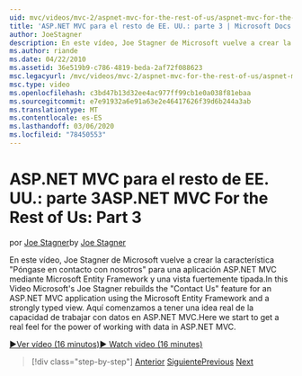 ```yaml
---
uid: mvc/videos/mvc-2/aspnet-mvc-for-the-rest-of-us/aspnet-mvc-for-the-rest-of-us-part-3
title: 'ASP.NET MVC para el resto de EE. UU.: parte 3 | Microsoft Docs'
author: JoeStagner
description: En este vídeo, Joe Stagner de Microsoft vuelve a crear la característica "Póngase en contacto con nosotros" para una aplicación ASP.NET MVC mediante el Entity Framework de Microsoft y un Ty...
ms.author: riande
ms.date: 04/22/2010
ms.assetid: 36e519b9-c786-4819-beda-2af72f088623
msc.legacyurl: /mvc/videos/mvc-2/aspnet-mvc-for-the-rest-of-us/aspnet-mvc-for-the-rest-of-us-part-3
msc.type: video
ms.openlocfilehash: c3bd47b13d32ee4ac977ff99cb1e0a038f81ebaa
ms.sourcegitcommit: e7e91932a6e91a63e2e46417626f39d6b244a3ab
ms.translationtype: MT
ms.contentlocale: es-ES
ms.lasthandoff: 03/06/2020
ms.locfileid: "78450553"
---
```

# <a name="aspnet-mvc-for-the-rest-of-us-part-3"></a><span data-ttu-id="6acd0-103">ASP.NET MVC para el resto de EE. UU.: parte 3</span><span class="sxs-lookup"><span data-stu-id="6acd0-103">ASP.NET MVC For the Rest of Us: Part 3</span></span>

<span data-ttu-id="6acd0-104">por [Joe Stagner](https://github.com/JoeStagner)</span><span class="sxs-lookup"><span data-stu-id="6acd0-104">by [Joe Stagner](https://github.com/JoeStagner)</span></span>

<span data-ttu-id="6acd0-105">En este vídeo, Joe Stagner de Microsoft vuelve a crear la característica "Póngase en contacto con nosotros" para una aplicación ASP.NET MVC mediante Microsoft Entity Framework y una vista fuertemente tipada.</span><span class="sxs-lookup"><span data-stu-id="6acd0-105">In this Video Microsoft's Joe Stagner rebuilds the "Contact Us" feature for an ASP.NET MVC application using the Microsoft Entity Framework and a strongly typed view.</span></span> <span data-ttu-id="6acd0-106">Aquí comenzamos a tener una idea real de la capacidad de trabajar con datos en ASP.NET MVC.</span><span class="sxs-lookup"><span data-stu-id="6acd0-106">Here we start to get a real feel for the power of working with data in ASP.NET MVC.</span></span>

[<span data-ttu-id="6acd0-107">&#9654;Ver vídeo (16 minutos)</span><span class="sxs-lookup"><span data-stu-id="6acd0-107">&#9654; Watch video (16 minutes)</span></span>](https://channel9.msdn.com/Blogs/ASP-NET-Site-Videos/aspnet-mvc-for-the-rest-of-us-part-3)

> [!div class="step-by-step"]
> <span data-ttu-id="6acd0-108">[Anterior](aspnet-mvc-for-the-rest-of-us-part-2.md)
> [Siguiente](aspnet-mvc-for-the-rest-of-us-part-4.md)</span><span class="sxs-lookup"><span data-stu-id="6acd0-108">[Previous](aspnet-mvc-for-the-rest-of-us-part-2.md)
[Next](aspnet-mvc-for-the-rest-of-us-part-4.md)</span></span>
